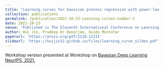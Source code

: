 ```yaml
---
title: "Learning curves for Gaussian process regression with power-law priors and targets"
collection: publications
permalink: /publication/2021-10-23-Learning-curves-number-3
date: 2021-10-23
venue: 'Published in The Eleventh International Conference on Learning Representations (ICLR 2022)'
author: Hui Jin, Pradeep Kr Banerjee, Guido Montúfar
paperurl: 'https://arxiv.org/pdf/2110.12231'
slideurl: 'https://huijin12.github.io/files/learning_curve_sildes.pdf'
---
```


<!-- excerpt: 'This paper is about the number 3. The number 4 is left for future work.' -->
<!-- citation: 'Your Name, You. (2015). &quot;Paper Title Number 3.&quot; <i>Journal 1</i>. 1(3).' -->
<!-- This paper is about the number 3. The number 4 is left for future work. -->
<!-- [Download paper here](https://arxiv.org/pdf/2110.12231) -->
Workshop version presented at Workshop on [Bayesian Deep Learning NeurIPS, 2021.](http://bayesiandeeplearning.org/2021/papers/23.pdf)

<!-- Download sildes [here.](https://huijin12.github.io/files/learning_curve_sildes.pdf)  -->

<!-- Recommended citation: Your Name, You. (2015). "Paper Title Number 3." <i>Journal 1</i>. 1(3). -->
